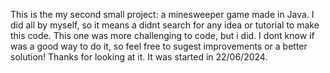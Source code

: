 This is the my second small project: a minesweeper game made in Java. I did all by myself, so it means a didnt search for any idea or tutorial to make this code. This one was more challenging to code, but i did. I dont know if was a good way to do it, so feel free to sugest improvements or a better solution! Thanks for looking at it. It was started in 22/06/2024.
